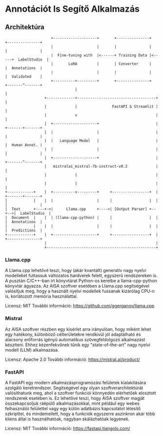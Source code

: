 # Annotációt Is Segítő Alkalmazás

## Architektúra

```
                     +--------------------+       +---------------+      +---------------+
                     |                    |       |               |      |               |
                     |  Fine-tuning with  |<------+ Training Data |<-----+  LabelStudio  |
                     |       LoRA         |       | Converter     |      |  Annotations  |
                     |                    |       |               |      |  Validated    |
                     +----------+---------+       +---------------+      +-------^-------+
                                |                                                |
                  +-------------+------------------------------------+           |
                  |             |                FastAPI & Streamlit |           |
                  |             v                                    |           |
                  |  +--------------------+                          |   +-------+-------+
                  |  |                    |                          |   |               |
                  |  |   Language Model   |                          |   |  Human Annot. |
                  |  |                    |                          |   |               |
                  |  +--------------------+                          |   +-------^-------+
                  |   mistralai_mistral-7b-instruct-v0.2             |           |
                  |             |                                    |           |
                  |             |                                    |           |
+------------+    |  +----------v---------+     +-----------------+  |   +-------+-------+
|            |    |  |                    |     |                 |  |   |               |
|  Text      +----+->|      Llama.cpp     +---->| [Output Parser] +--+-->|  LabelStudio  |
|  Document  |    |  | (llama-cpp-python) |     |                 |  |   |  Annotations  |
|            |    |  |                    |     |                 |  |   |  Predictions  |
+------------+    |  +--------------------+     +-----------------+  |   +---------------+
                  |                                                  |
                  +--------------------------------------------------+
```

### Llama.cpp

A Llama.cpp lehetővé teszi, hogy (akár kvantált) generatív nagy nyelvi modelleket futtassuk változatos hardverek felett, egyszerű rendszereken is. A pusztán C/C++-ban írt könyvtárat Python-os keretbe a llama-cpp-python könyvtár ágyazza.
Az AISA szoftver esetében a Llama.cpp segítségével valósítjuk meg, hogy a használt nyelvi modellek fussanak kizárólag CPU-n is, korlátozott memória használattal.

Licensz: MIT
További információ: https://github.com/ggerganov/llama.cpp

### Mistral

Az AISA szoftver részben egy kísérlet arra irányulóan, hogy miként lehet egy hatékony, különböző célterületekre rendkívül jól adaptálható és alacsony erőforrás igényű automatikus szövegfeldolgozó alkalmazást készíteni. Ehhez kézenfekvőnek tűnik egy "state-of-the-art" nagy nyelvi modell (LLM) alkalmazása. 

Licensz: Apache 2.0
További információ: https://mistral.ai/product/

### FastAPI

A FastAPI egy modern alkalmazásprogramozási felületek kialakítására szolgáló keretrendszer. Segítségével egy olyan szoftverarchitektúrát valósíthatunk meg, ahol a szoftver funkciói könnyedén elérhetőek elosztott rendszerek esetében is. Ez lehetővé teszi, hogy AISA szoftver magját összekapcsoljuk ráépülő alkalmazásokkal, mint például egy webes felhasználói felülettel vagy egy külön adatbázis kapcsolatot létesítő szkripttel, és mindemellett, hogy a funkciók egyszerre aszinkron akár több kliens által is használhatóak, nagyban skálázhatóak legyenek.

Licensz: MIT
További információ: https://fastapi.tiangolo.com/
